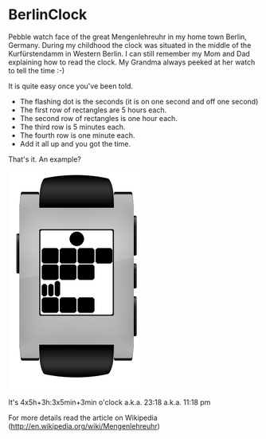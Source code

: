 BerlinClock
===========

Pebble watch face of the great Mengenlehreuhr in my home town Berlin, Germany. During my childhood the clock was situated in the middle of the Kurfürstendamm in Western Berlin. I can still remember my Mom and Dad explaining how to read the clock. My Grandma always peeked at her watch to tell the time :-)

It is quite easy once you've been told.

* The flashing dot is the seconds (it is on one second and off one second)
* The first row of rectangles are 5 hours each.
* The second row of rectangles is one hour each.
* The third row is 5 minutes each.
* The fourth row is one minute each.
* Add it all up and you got the time.

That's it. An example?

![screenshot](screenshots/PebbleBerlinClock.png)

It's 4x5h+3h:3x5min+3min o'clock a.k.a. 23:18 a.k.a. 11:18 pm

For more details read the article on Wikipedia (http://en.wikipedia.org/wiki/Mengenlehreuhr)
